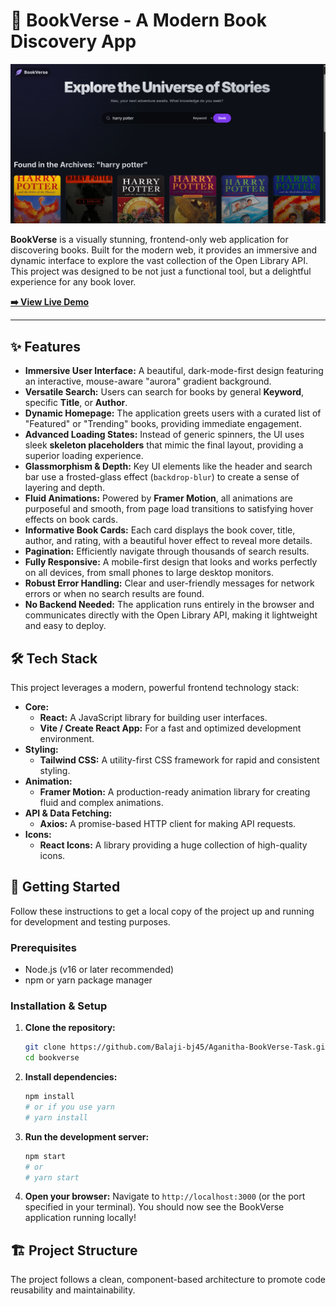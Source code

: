 
# 📖 BookVerse - A Modern Book Discovery App

  
  ![Home Page UI](./public/Screenshot/home-page.png)

**BookVerse** is a visually stunning, frontend-only web application for discovering books. Built for the modern web, it provides an immersive and dynamic interface to explore the vast collection of the Open Library API. This project was designed to be not just a functional tool, but a delightful experience for any book lover.

**[➡️ View Live Demo](https://aganith-task-naukri1025.netlify.app/)** 

---

## ✨ Features

*   **Immersive User Interface:** A beautiful, dark-mode-first design featuring an interactive, mouse-aware "aurora" gradient background.
*   **Versatile Search:** Users can search for books by general **Keyword**, specific **Title**, or **Author**.
*   **Dynamic Homepage:** The application greets users with a curated list of "Featured" or "Trending" books, providing immediate engagement.
*   **Advanced Loading States:** Instead of generic spinners, the UI uses sleek **skeleton placeholders** that mimic the final layout, providing a superior loading experience.
*   **Glassmorphism & Depth:** Key UI elements like the header and search bar use a frosted-glass effect (`backdrop-blur`) to create a sense of layering and depth.
*   **Fluid Animations:** Powered by **Framer Motion**, all animations are purposeful and smooth, from page load transitions to satisfying hover effects on book cards.
*   **Informative Book Cards:** Each card displays the book cover, title, author, and rating, with a beautiful hover effect to reveal more details.
*   **Pagination:** Efficiently navigate through thousands of search results.
*   **Fully Responsive:** A mobile-first design that looks and works perfectly on all devices, from small phones to large desktop monitors.
*   **Robust Error Handling:** Clear and user-friendly messages for network errors or when no search results are found.
*   **No Backend Needed:** The application runs entirely in the browser and communicates directly with the Open Library API, making it lightweight and easy to deploy.

## 🛠️ Tech Stack

This project leverages a modern, powerful frontend technology stack:

*   **Core:**
    *   **React:** A JavaScript library for building user interfaces.
    *   **Vite / Create React App:** For a fast and optimized development environment.
*   **Styling:**
    *   **Tailwind CSS:** A utility-first CSS framework for rapid and consistent styling.
*   **Animation:**
    *   **Framer Motion:** A production-ready animation library for creating fluid and complex animations.
*   **API & Data Fetching:**
    *   **Axios:** A promise-based HTTP client for making API requests.
*   **Icons:**
    *   **React Icons:** A library providing a huge collection of high-quality icons.

## 🚀 Getting Started

Follow these instructions to get a local copy of the project up and running for development and testing purposes.

### Prerequisites

*   Node.js (v16 or later recommended)
*   npm or yarn package manager

### Installation & Setup

1.  **Clone the repository:**
    ```bash
    git clone https://github.com/Balaji-bj45/Aganitha-BookVerse-Task.git
    cd bookverse
    ```

2.  **Install dependencies:**
    ```bash
    npm install
    # or if you use yarn
    # yarn install
    ```

3.  **Run the development server:**
    ```bash
    npm start
    # or
    # yarn start
    ```

4.  **Open your browser:**
    Navigate to `http://localhost:3000` (or the port specified in your terminal). You should now see the BookVerse application running locally!

## 🏗️ Project Structure

The project follows a clean, component-based architecture to promote code reusability and maintainability.